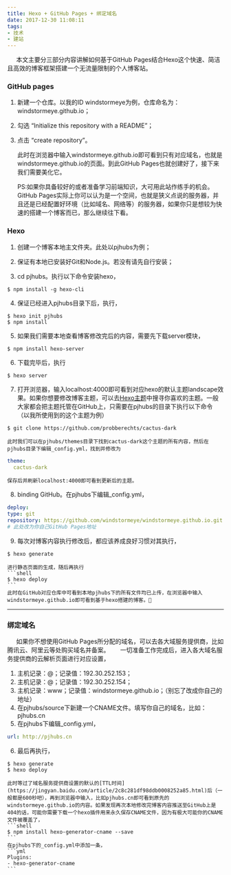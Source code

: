 ```yaml
---
title: Hexo + GitHub Pages + 绑定域名
date: 2017-12-30 11:08:11
tags: 
- 技术
- 建站
---
```


&ensp;&ensp;&ensp;本文主要分三部分内容讲解如何基于GitHub Pages结合Hexo这个快速、简洁且高效的博客框架搭建一个无流量限制的个人博客站。

### GitHub pages
1. 新建一个仓库。以我的ID windstormeye为例，仓库命名为：windstormeye.github.io；
2. 勾选 “Initialize this repository with a README”；
3. 点击 “create repository”。

	此时在浏览器中输入windstormeye.github.io即可看到只有对应域名，也就是windstormeye.github.io的页面。到此GitHub Pages也就创建好了，接下来我们需要美化它。

	PS:如果你具备较好的或者准备学习前端知识，大可用此站作练手的机会。GitHub Pages实际上你可以认为是一个空间，也就是狭义点说的服务器，并且还是已经配置好环境（比如域名、网络等）的服务器，如果你只是想较为快速的搭建一个博客而已，那么继续往下看。

### Hexo
1. 创建一个博客本地主文件夹。此处以pjhubs为例；

2. 保证有本地已安装好Git和Node.js。若没有请先自行安装；

3. cd pjhubs。执行以下命令安装hexo，
```shell
$ npm install -g hexo-cli
```

4. 保证已经进入pjhubs目录下后，执行，
```shell
$ hexo init pjhubs
$ npm install
```

5. 如果我们需要本地查看博客修改完后的内容，需要先下载server模块，
```shell
$ npm install hexo-server
```

6. 下载完毕后，执行
```shell
$ hexo server
```

7. 打开浏览器，输入localhost:4000即可看到对应hexo的默认主题landscape效果。如果你想要修改博客主题，可以去[Hexo主题](https://hexo.io/themes/)中搜寻你喜欢的主题。一般大家都会把主题托管在GitHub上，只需要在pjhubs的目录下执行以下命令（以我所使用到的这个主题为例）
```shell
$ git clone https://github.com/probberechts/cactus-dark
```
	此时我们可以在pjhubs/themes目录下找到cactus-dark这个主题的所有内容，然后在pjhubs目录下编辑_config.yml，找到并修改为
```yml
theme:
  cactus-dark
```
	保存后并刷新localhost:4000即可看到更新后的主题。

8. binding GitHub。在pjhubs下编辑_config.yml，
```yml
deploy:
type: git
repository: https://github.com/windstormeye/windstormeye.github.io.git
# 此处改为你自己GitHub Pages地址
```

9. 每次对博客内容执行修改后，都应该养成良好习惯对其执行，
```shell
$ hexo generate
```
	进行静态页面的生成，随后再执行
	```shell
	$ hexo deploy
	```
	此时在GitHub对应仓库中可看到本地pjhubs下的所有文件均已上传，在浏览器中输入windstormeye.github.io即可看到基于hexo搭建的博客。💪
	
---

### 绑定域名
&ensp;&ensp;&ensp;如果你不想使用GitHub Pages所分配的域名，可以去各大域服务提供商，比如腾讯云、阿里云等处购买域名并备案。
&ensp;&ensp;&ensp;一切准备工作完成后，进入各大域名服务提供商的云解析页面进行对应设置，
1. 主机记录：@；记录值：192.30.252.153；
2. 主机记录：@；记录值：192.30.252.154；
3. 主机记录：www；记录值：windstormeye.github.io；（别忘了改成你自己的地址）
4. 在pjhubs/source下新建一个CNAME文件。填写你自己的域名，比如：pjhubs.cn
5. 在pjhubs下编辑_config.yml，
```yml
url: http://pjhubs.cn
```
6. 最后再执行，
```shell
$ hexo generate
$ hexo deploy
```
	此时等过了域名服务提供商设置的默认的[TTL时间](https://jingyan.baidu.com/article/2c8c281df98ddb0008252a85.html)后（一般都是600秒吧），再到浏览器中输入，比如pjhubs.cn即可看到原先的windstormeye.github.io的内容。如果发现再次本地修改完博客内容推送至GitHub上是404的话，可能你需要下载一个hexo插件用来永久保存CNAME文件，因为有极大可能你的CNAME文件被覆盖了，
	```shell
	$ npm install hexo-generator-cname --save
	```
	在pjhubs下的_config.yml中添加一条，
	```yml
	Plugins:
	- hexo-generator-cname
	```
	

